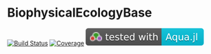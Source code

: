 # BiophysicalEcologyBase

[![Build Status](https://github.com/rafaqz/BiophysicalEcologyBase.jl/actions/workflows/CI.yml/badge.svg?branch=main)](https://github.com/rafaqz/BiophysicalEcologyBase.jl/actions/workflows/CI.yml?query=branch%3Amain)
[![Coverage](https://codecov.io/gh/rafaqz/BiophysicalEcologyBase.jl/branch/main/graph/badge.svg)](https://codecov.io/gh/rafaqz/BiophysicalEcologyBase.jl)
[![Aqua](https://raw.githubusercontent.com/JuliaTesting/Aqua.jl/master/badge.svg)](https://github.com/JuliaTesting/Aqua.jl)
